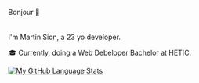 Bonjour 👋<br>
<br><br>
I'm Martin Sion, a 23 yo developer.

🎓 Currently, doing a Web Debeloper Bachelor at HETIC.

[![My GitHub Language Stats](https://github-readme-stats.vercel.app/api/top-langs/?username=domino659&langs_count=5&theme=tokyonight)]()

<!--
Feel free to contact me:
**domino659/domino659** is a ✨ _special_ ✨ repository because its `README.md` (this file) appears on your GitHub profile.

Here are some ideas to get you started:

- 🔭 I’m currently working on ...
- 🌱 I’m currently learning ...
- 👯 I’m looking to collaborate on ...
- 🤔 I’m looking for help with ...
- 💬 Ask me about ...
- 📫 How to reach me: ...
- 😄 Pronouns: ...
- ⚡ Fun fact: ...
-->
